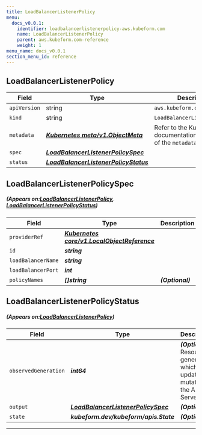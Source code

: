 ```yaml
---
title: LoadBalancerListenerPolicy
menu:
  docs_v0.0.1:
    identifier: loadbalancerlistenerpolicy-aws.kubeform.com
    name: LoadBalancerListenerPolicy
    parent: aws.kubeform.com-reference
    weight: 1
menu_name: docs_v0.0.1
section_menu_id: reference
---
```


## LoadBalancerListenerPolicy
| Field | Type | Description |
| ------ | ----- | ----------- |
| `apiVersion` | string | `aws.kubeform.com/v1alpha1` |
|    `kind` | string | `LoadBalancerListenerPolicy` |
| `metadata` | ***[Kubernetes meta/v1.ObjectMeta](https://kubernetes.io/docs/reference/generated/kubernetes-api/v1.13/#objectmeta-v1-meta)***|Refer to the Kubernetes API documentation for the fields of the `metadata` field.|
| `spec` | ***[LoadBalancerListenerPolicySpec](#LoadBalancerListenerPolicySpec)***||
| `status` | ***[LoadBalancerListenerPolicyStatus](#LoadBalancerListenerPolicyStatus)***||
## LoadBalancerListenerPolicySpec
##### (Appears on:[LoadBalancerListenerPolicy](#LoadBalancerListenerPolicy), [LoadBalancerListenerPolicyStatus](#LoadBalancerListenerPolicyStatus))
| Field | Type | Description |
| ------ | ----- | ----------- |
| `providerRef` | ***[Kubernetes core/v1.LocalObjectReference](https://kubernetes.io/docs/reference/generated/kubernetes-api/v1.13/#localobjectreference-v1-core)***||
| `id` | ***string***||
| `loadBalancerName` | ***string***||
| `loadBalancerPort` | ***int***||
| `policyNames` | ***[]string***| ***(Optional)*** |
## LoadBalancerListenerPolicyStatus
##### (Appears on:[LoadBalancerListenerPolicy](#LoadBalancerListenerPolicy))
| Field | Type | Description |
| ------ | ----- | ----------- |
| `observedGeneration` | ***int64***| ***(Optional)*** Resource generation, which is updated on mutation by the API Server.|
| `output` | ***[LoadBalancerListenerPolicySpec](#LoadBalancerListenerPolicySpec)***| ***(Optional)*** |
| `state` | ***kubeform.dev/kubeform/apis.State***| ***(Optional)*** |
---
